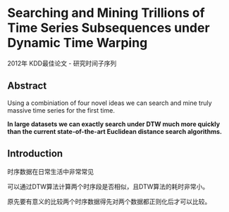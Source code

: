 # Searching and Mining Trillions of Time Series Subsequences under Dynamic Time Warping

2012年 KDD最佳论文 - 研究时间子序列

## Abstract

Using a combiniation of four novel ideas we can search and mine truly massive time series for the first time.

**In large datasets we can exactly search under DTW much more quickly than the current state-of-the-art Euclidean distance search algorithms.**

## Introduction

时序数据在日常生活中非常常见

可以通过DTW算法计算两个时序段是否相似，且DTW算法的耗时非常小。

原先要有意义的比较两个时序数据得先对两个数据都正则化后才可以比较。

